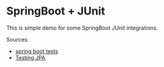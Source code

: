 # SpringBoot + JUnit
This is simple demo for some SpringBoot JUnit integrations.

Sources:
* [spring boot tests](https://reflectoring.io/spring-boot-test/)
* [Testing JPA](https://www.baeldung.com/spring-boot-testing)
